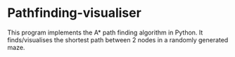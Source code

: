 # Pathfinding-visualiser
This program implements the A* path finding algorithm in Python. It finds/visualises the shortest path between 2 nodes in a randomly generated maze.
